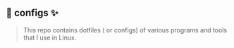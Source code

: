 ## :wrench: configs :sparkles:
> This repo contains dotfiles ( or configs) of various programs and tools that I use in Linux.
